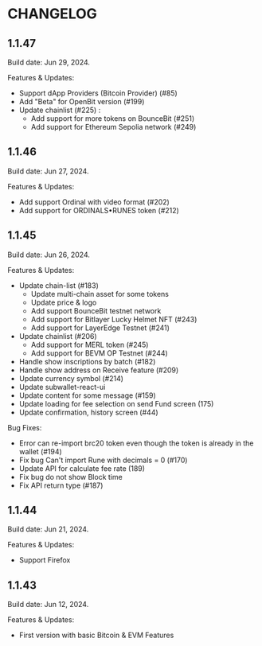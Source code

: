 # CHANGELOG

## 1.1.47
Build date: Jun 29, 2024.

Features & Updates:
- Support dApp Providers (Bitcoin Provider) (#85)
- Add "Beta" for OpenBit version (#199)
- Update chainlist (#225) :
  - Add support for more tokens on BounceBit (#251)
  - Add support for Ethereum Sepolia network (#249)


## 1.1.46
Build date: Jun 27, 2024.

Features & Updates:
- Add support Ordinal with video format (#202)
- Add support for ORDINALS•RUNES token (#212)


## 1.1.45
Build date: Jun 26, 2024.

Features & Updates:
- Update chain-list (#183)
  - Update multi-chain asset for some tokens
  - Update price & logo
  - Add support BounceBit testnet network
  - Add support for Bitlayer Lucky Helmet NFT (#243)
  - Add support for LayerEdge Testnet (#241)
- Update chainlist (#206)
  - Add support for MERL token (#245)
  - Add support for BEVM OP Testnet (#244)
- Handle show inscriptions by batch (#182)
- Handle show address on Receive feature (#209)
- Update currency symbol (#214)
- Update subwallet-react-ui
- Update content for some message (#159)
- Update loading for fee selection on send Fund screen (175)
- Update confirmation, history screen (#44)

Bug Fixes:
- Error can re-import brc20 token even though the token is already in the wallet (#194)
- Fix bug Can't import Rune with decimals = 0 (#170)
- Update API for calculate fee rate (189)
- Fix bug do not show Block time
- Fix API return type (#187)


## 1.1.44
Build date: Jun 21, 2024.

Features & Updates:
- Support Firefox

## 1.1.43
Build date: Jun 12, 2024.

Features & Updates:
- First version with basic Bitcoin & EVM Features

